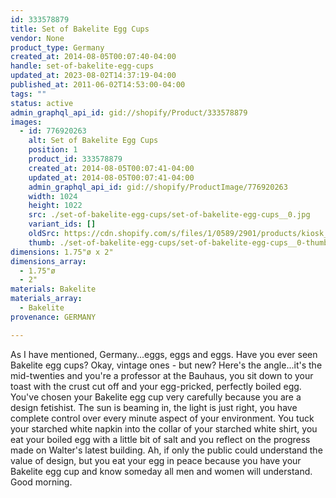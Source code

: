 ```yaml
---
id: 333578879
title: Set of Bakelite Egg Cups
vendor: None
product_type: Germany
created_at: 2014-08-05T00:07:40-04:00
handle: set-of-bakelite-egg-cups
updated_at: 2023-08-02T14:37:19-04:00
published_at: 2011-06-02T14:53:00-04:00
tags: ""
status: active
admin_graphql_api_id: gid://shopify/Product/333578879
images:
  - id: 776920263
    alt: Set of Bakelite Egg Cups
    position: 1
    product_id: 333578879
    created_at: 2014-08-05T00:07:41-04:00
    updated_at: 2014-08-05T00:07:41-04:00
    admin_graphql_api_id: gid://shopify/ProductImage/776920263
    width: 1024
    height: 1022
    src: ./set-of-bakelite-egg-cups/set-of-bakelite-egg-cups__0.jpg
    variant_ids: []
    oldSrc: https://cdn.shopify.com/s/files/1/0589/2901/products/kiosk_eggcups.tif.jpeg?v=1407211661
    thumb: ./set-of-bakelite-egg-cups/set-of-bakelite-egg-cups__0-thumb.jpg
dimensions: 1.75"ø x 2"
dimensions_array:
  - 1.75"ø
  - 2"
materials: Bakelite
materials_array:
  - Bakelite
provenance: GERMANY

---
```


As I have mentioned, Germany...eggs, eggs and eggs. Have you ever seen Bakelite egg cups? Okay, vintage ones - but new? Here's the angle...it's the mid-twenties and you're a professor at the Bauhaus, you sit down to your toast with the crust cut off and your egg-pricked, perfectly boiled egg. You've chosen your Bakelite egg cup very carefully because you are a design fetishist. The sun is beaming in, the light is just right, you have complete control over every minute aspect of your environment. You tuck your starched white napkin into the collar of your starched white shirt, you eat your boiled egg with a little bit of salt and you reflect on the progress made on Walter's latest building. Ah, if only the public could understand the value of design, but you eat your egg in peace because you have your Bakelite egg cup and know someday all men and women will understand. Good morning.